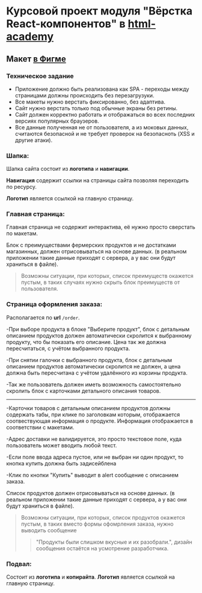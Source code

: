 # Курсовой проект модуля "Вёрстка React-компонентов" в [html-academy](https://htmlacademy.ru/)

## Макет [в Фигме](https://www.figma.com/file/CXOyZGW7suelJAT8uO0Lxg/%F0%9F%A7%91_%F0%9F%8C%BE%D0%A4%D0%B5%D1%80%D0%BC%D0%B5%D1%80%D1%81%D0%BA%D0%B8%D0%B9-%D0%BC%D0%B0%D0%B3%D0%B0%D0%B7%D0%B8%D0%BD?node-id=0%3A1&t=nrHkzIyfxLc1qAwo-0)

### Техническое задание

- Приложение должно быть реализована как SPA - переходы между страницами должны происходить без перезагрузуки.
- Все макеты нужно верстать фиксированно, без адаптива.
- Сайт нужно верстать только под обычные экраны без ретины.
- Сайт должен корректно работать и отображаться во всех последних версиях популярных браузеров.
- Все данные полученная не от пользователя, а из моковых данных, считаются безопасной и не требует проверок на безопасноть (XSS и другие атаки).


### Шапка:
Шапка сайта состоит из **логотипа** и **навигации**. 

**Навигация** содержит ссылки на страницы сайта позволяя переходить по ресурсу.

**Логотип** является ссылкой на главную страницу.

### Главная страница:
Главная страница не содержит интерактива, её нужно просто сверстать по макетам.

Блок с преимуществами фермерских продуктов и не достатками магазинных, должен отрисовываться на основе данных. (в реальном
приложении такие данные приходят с сервера, а у вас они будут храниться в файле). 
>Возможны ситуации, при которых, список преимуществ окажется пустым,
>в таких случаях нужно скрыть блок преимуществ от пользователя.

### Страница оформления заказа:

Располагается по **url** `/order`.

-При выборе продукта в блоке "Выберите продукт", блок с детальным описанием продуктов должен автоматически скролится к 
выбранному продукту, что бы показать его описание. Цена так же должна пересчитаться, с учётом выбранного продукта.

-При снятии галочки с выбранного продукта, блок с детальным описанием продуктов автоматически скролится не должен, а цена
должна быть пересчитана с учётом удалённого из корзины продукта.

-Так же пользователь должен иметь возможность самостоятельно скролить блок с карточками детального описания товаров.
___

-Карточки товаров с детальным описанием продуктов должны содержать табы, при клике по заголовкам которым, отображается соотвествующая
информация о продукте. Информация отображается в соответствии с макетами.

-Адрес доставки не валидируется, это просто текстовое поле, куда пользователь может вводить любой текст.

-Если поле ввода адреса пустое, или не выбран ни один продукт, то кнопка купить должна быть задисейблена

-Клик по кнопки "Купить" выводит в alert сообщение с описанием заказа.

Список продуктов должен отрисовываться на основе данных. (в реальном
приложении такие данные приходят с сервера, а у вас они будут храниться в файле). 
>Возможны ситуации, при которых, список продуктов окажется пустым,
>в таких вместо формы офомрления заказа, нужно выводить сообщение 
>>"Продукты были слишком вкусные и их разобрали.",
>дизайн сообщения остаётся на усмотрение разработчика.

### Подвал:

Состоит из **логотипа** и **копирайта**. **Логотип** является ссылкой на главную страницу.